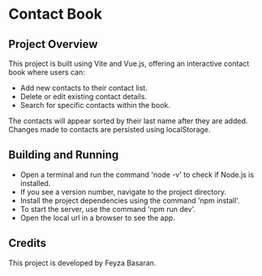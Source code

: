 # Contact Book

## Project Overview

This project is built using Vite and Vue.js, offering an interactive contact book where users can:

- Add new contacts to their contact list.
- Delete or edit existing contact details.
- Search for specific contacts within the book.

The contacts will appear sorted by their last name after they are added. Changes made to contacts are persisted using localStorage.

## Building and Running

- Open a terminal and run the command  'node -v' to check if Node.js is installed.
- If you see a version number, navigate to the project directory.
- Install the project dependencies using the command 'npm install'.
- To start the server, use the command 'npm run dev'.
- Open the local url in a browser to see the app.

## Credits

This project is developed by Feyza Basaran.